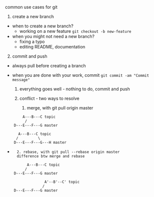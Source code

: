 common use cases for git

1. create a new branch
 - when to create a new branch?
 	* working on a new feature
 		```git checkout -b new-feature```
 - when you might not need a new branch?
 	* fixing a typo
 	* editing README, documentation
2. commit and push

 - always pull before creating a branch
 - when you are done with your work, commit ```git commit -am "Commit message"```

 	1) everything goes well - nothing to do, commit and push

 	2) conflict - two ways to resolve
 		1. merge, with git pull origin master

```
 		A---B---C topic
         /
    D---E---F---G master
```


```
	  A---B---C topic
	 /         \
    D---E---F---G---H master
```



- 		2. rebase, with git pull --rebase origin master
		difference btw merge and rebase




```
          A---B---C topic
         /
    D---E---F---G master
```


```
                  A'--B'--C' topic
                 /
    D---E---F---G master
```